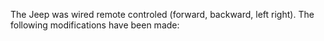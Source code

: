 The Jeep was wired remote controled (forward, backward, left right).
The following modifications have been made:

